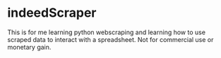 # indeedScraper

This is for me learning python webscraping and learning how to use scraped data to interact with a spreadsheet.
Not for commercial use or monetary gain.
